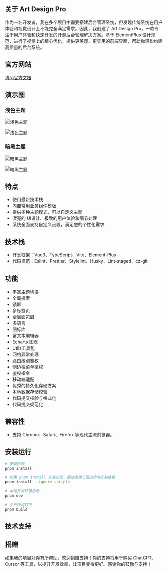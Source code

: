 ## 关于 Art Design Pro

作为一名开发者，我在多个项目中需要搭建后台管理系统，但发现传统系统在用户体验和视觉设计上不能完全满足需求。因此，我创建了 Art Design Pro，一款专注于用户体验和快速开发的开源后台管理解决方案。基于 ElementPlus 设计规范，进行了视觉上的精心优化，提供更美观、更实用的前端界面，帮助你轻松构建高质量的后台系统。

## 官方网站

[访问官方文档](https://www.lingchen.kim/art-design-pro/docs/)

## 演示图

### 浅色主题

![浅色主题](https://www.qiniu.lingchen.kim/art_design_pro_readme_cover1.png)

![浅色主题](https://www.qiniu.lingchen.kim/art_design_pro_readme_cover2.png)

### 暗黑主题

![暗黑主题](https://www.qiniu.lingchen.kim/art_design_pro_readme_cover3.png)

![暗黑主题](https://www.qiniu.lingchen.kim/art_design_pro_readme_cover4.png)

## 特点

- 使用最新技术栈
- 内置常用业务组件模版
- 提供多种主题模式，可以自定义主题
- 漂亮的 UI设计、极致的用户体验和细节处理
- 系统全面支持自定义设置，满足您的个性化需求

## 技术栈

- 开发框架：Vue3、TypeScript、Vite、Element-Plus
- 代码规范：Eslint、Prettier、Stylelint、Husky、Lint-staged、cz-git

## 功能

- 丰富主题切换
- 全局搜索
- 锁屏
- 多标签页
- 全局面包屑
- 多语言
- 图标库
- 富文本编辑器
- Echarts 图表
- Utils工具包
- 网络异常处理
- 路由级别鉴权
- 侧边栏菜单鉴权
- 鉴权指令
- 移动端适配
- 优秀的持久化存储方案
- 本地数据存储校验
- 代码提交校验与格式化
- 代码提交规范化

## 兼容性

- 支持 Chrome、Safari、Firefox 等现代主流浏览器。

## 安装运行

```bash
# 安装依赖
pnpm install

# 如果 pnpm install 安装失败，尝试使用下面的命令安装依赖
pnpm install --ignore-scripts

# 本地开发环境启动
pnpm dev

# 生产环境打包
pnpm build
```

## 技术支持

## 捐赠

如果我的项目对你有所帮助，欢迎捐赠支持！你的支持将用于购买 ChatGPT、Cursor 等工具，以提升开发效率，让项目变得更好。感谢你的鼓励与支持！

